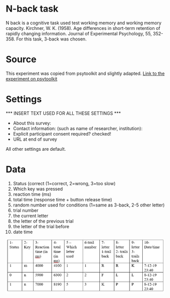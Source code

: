 # N-back task
N back is a cognitive task used test working memory and working memory capacity.
Kirchner, W. K. (1958). Age differences in short-term retention of rapidly changing information. Journal of Experimental Psychology, 55, 352-358.
For this task, 3-back was chosen.

# Source
This experiment was copied from psytoolkit and slightly adapted.
[Link to the experiment on psytoolkit](https://www.psytoolkit.org/experiment-library/nback.html)

# Settings
***  INSERT TEXT USED FOR ALL THESE SETTINGS  ***
- About this survey:
- Contact information: (such as name of researcher, institution):
- Explicit participant consent required?  checked!
- URL at end of survey

All other settings are default.

# Data
1.	Status (correct (1=correct, 2=wrong, 3=too slow)
2.	Which key was pressed
3.	reaction time (ms)
4.	total time (response time + button release time)
5.	random number used for conditions (1=same as 3-back, 2-5 other letter)
6.	trial number
7.	the current letter
8.	the letter of the previous trial
9.	the letter of the trial before
10.	date time


![N back data](../instruction_images/n_back_data.jpg)
